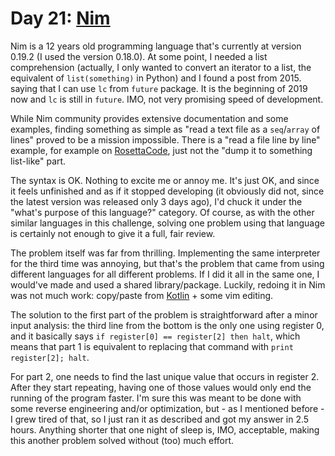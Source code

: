 # Day 21: [Nim](https://nim-lang.org/)

Nim is a 12 years old programming language that's currently at version 0.19.2
(I used the version 0.18.0). At some point, I needed a list comprehension
(actually, I only wanted to convert an iterator to a list, the equivalent of
`list(something)` in Python) and I found a post from 2015. saying that I can
use `lc` from `future` package. It is the beginning of 2019 now and `lc` is
still in `future`. IMO, not very promising speed of development.

While Nim community provides extensive documentation and some examples, finding
something as simple as "read a text file as a `seq`/`array` of lines" proved to
be a mission impossible. There is a "read a file line by line" example, for
example on [RosettaCode](http://rosettacode.org/wiki/File_input/output#Nim),
just not the "dump it to something list-like" part.

The syntax is OK. Nothing to excite me or annoy me. It's just OK, and since it
feels unfinished and as if it stopped developing (it obviously did not, since
the latest version was released only 3 days ago), I'd chuck it under the
"what's purpose of this language?" category. Of course, as with the other
similar languages in this challenge, solving one problem using that language
is certainly not enough to give it a full, fair review.

The problem itself was far from thrilling. Implementing the same interpreter
for the third time was annoying, but that's the problem that came from using
different languages for all different problems. If I did it all in the same
one, I would've made and used a shared library/package. Luckily, redoing it in
Nim was not much work: copy/paste from [Kotlin](../day19/) + some vim editing.

The solution to the first part of the problem is straightforward after a minor
input analysis: the third line from the bottom is the only one using register
0, and it basically says `if register[0] == register[2] then halt`, which means
that part 1 is equivalent to replacing that command with
`print register[2]; halt`.

For part 2, one needs to find the last unique value that occurs in register 2.
After they start repeating, having one of those values would only end the
running of the program faster. I'm sure this was meant to be done with some
reverse engineering and/or optimization, but - as I mentioned before - I grew
tired of that, so I just ran it as described and got my answer in 2.5 hours.
Anything shorter that one night of sleep is, IMO, acceptable, making this
another problem solved without (too) much effort.
